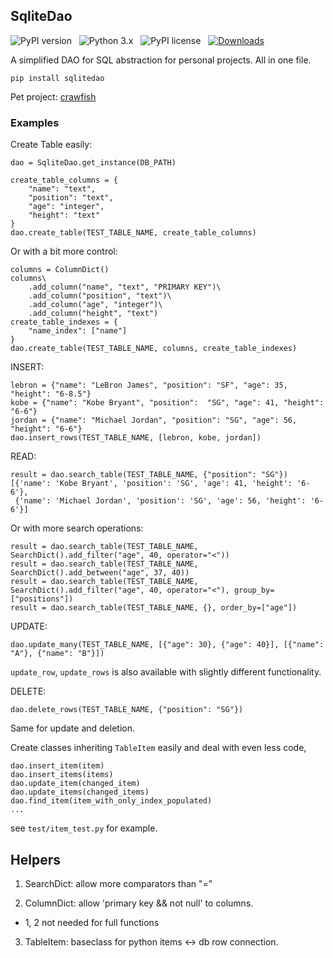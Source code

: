 ## SqliteDao

![PyPI version](http://img.shields.io/pypi/v/sqlitedao.svg) &nbsp; ![Python 3.x](http://img.shields.io/badge/Python-3.x-green.svg) &nbsp; ![PyPI license](https://img.shields.io/github/license/mashape/apistatus.svg) &nbsp; [![Downloads](https://pepy.tech/badge/sqlitedao)](https://pepy.tech/project/sqlitedao)

A simplified DAO for SQL abstraction for personal projects. All in one file.

    pip install sqlitedao
    
Pet project: [crawfish](https://github.com/Aperocky/crawfish)

### Examples

Create Table easily:

    dao = SqliteDao.get_instance(DB_PATH)

    create_table_columns = {
        "name": "text",
        "position": "text",
        "age": "integer",
        "height": "text"
    }
    dao.create_table(TEST_TABLE_NAME, create_table_columns)

Or with a bit more control:

    columns = ColumnDict()
    columns\
        .add_column("name", "text", "PRIMARY KEY")\
        .add_column("position", "text")\
        .add_column("age", "integer")\
        .add_column("height", "text")
    create_table_indexes = {
        "name_index": ["name"]
    }
    dao.create_table(TEST_TABLE_NAME, columns, create_table_indexes)

INSERT:

    lebron = {"name": "LeBron James", "position": "SF", "age": 35, "height": "6-8.5"}
    kobe = {"name": "Kobe Bryant", "position":  "SG", "age": 41, "height": "6-6"}
    jordan = {"name": "Michael Jordan", "position": "SG", "age": 56, "height": "6-6"}
    dao.insert_rows(TEST_TABLE_NAME, [lebron, kobe, jordan])

READ:

    result = dao.search_table(TEST_TABLE_NAME, {"position": "SG"})
    [{'name': 'Kobe Bryant', 'position': 'SG', 'age': 41, 'height': '6-6'},
     {'name': 'Michael Jordan', 'position': 'SG', 'age': 56, 'height': '6-6'}]

Or with more search operations:

    result = dao.search_table(TEST_TABLE_NAME, SearchDict().add_filter("age", 40, operator="<"))
    result = dao.search_table(TEST_TABLE_NAME, SearchDict().add_between("age", 37, 40))
    result = dao.search_table(TEST_TABLE_NAME, SearchDict().add_filter("age", 40, operator="<"), group_by=["positions"])
    result = dao.search_table(TEST_TABLE_NAME, {}, order_by=["age"])

UPDATE:

    dao.update_many(TEST_TABLE_NAME, [{"age": 30}, {"age": 40}], [{"name": "A"}, {"name": "B"}])

`update_row`, `update_rows` is also available with slightly different functionality.

DELETE:

    dao.delete_rows(TEST_TABLE_NAME, {"position": "SG"})

Same for update and deletion.

Create classes inheriting `TableItem` easily and deal with even less code,

    dao.insert_item(item)
    dao.insert_items(items)
    dao.update_item(changed_item)
    dao.update_items(changed_items)
    dao.find_item(item_with_only_index_populated)
    ...

see `test/item_test.py` for example.

## Helpers

1. SearchDict: allow more comparators than "="

2. ColumnDict: allow 'primary key && not null' to columns.

* 1, 2 not needed for full functions

3. TableItem: baseclass for python items <-> db row connection.

